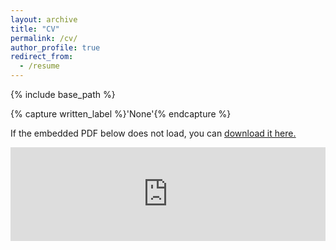 ```yaml
---
layout: archive
title: "CV"
permalink: /cv/
author_profile: true
redirect_from:
  - /resume
---
```


{% include base_path %}

{% capture written_label %}'None'{% endcapture %}

If the embedded PDF below does not load, you can <u><a href="https://kleeresearch.github.io/files/kyungmin-cv-website-20230425.pdf">download it here.</a></u>
<br/> 

<embed src="https://kleeresearch.github.io/files/kyungmin_cv_fellowship.pdf" type="application/pdf" width="100%" />


